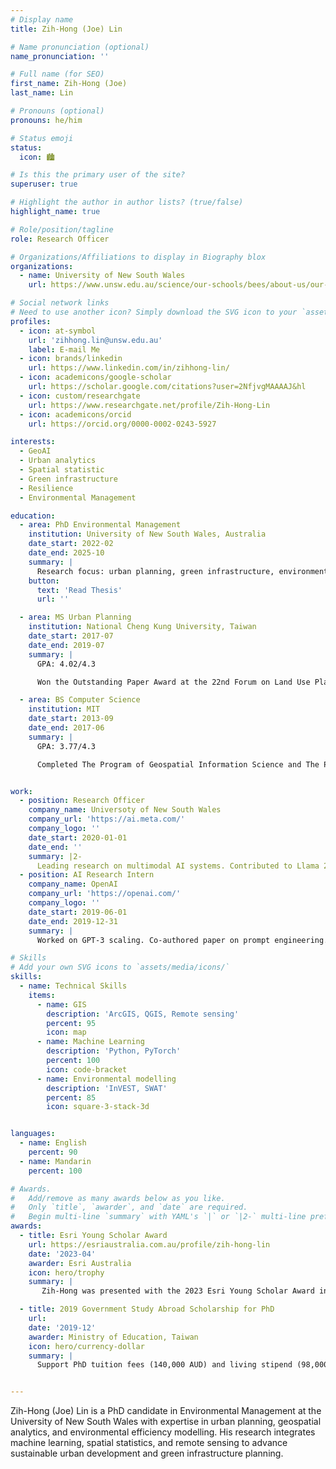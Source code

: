 ```yaml
---
# Display name
title: Zih-Hong (Joe) Lin

# Name pronunciation (optional)
name_pronunciation: ''

# Full name (for SEO)
first_name: Zih-Hong (Joe)
last_name: Lin

# Pronouns (optional)
pronouns: he/him

# Status emoji
status:
  icon: 🏙

# Is this the primary user of the site?
superuser: true

# Highlight the author in author lists? (true/false)
highlight_name: true

# Role/position/tagline
role: Research Officer

# Organizations/Affiliations to display in Biography blox
organizations:
  - name: University of New South Wales 
    url: https://www.unsw.edu.au/science/our-schools/bees/about-us/our-people/postgraduate-research-students/zi-hong-lin-grs-profile

# Social network links
# Need to use another icon? Simply download the SVG icon to your `assets/media/icons/` folder.
profiles:
  - icon: at-symbol
    url: 'zihhong.lin@unsw.edu.au'
    label: E-mail Me
  - icon: brands/linkedin
    url: https://www.linkedin.com/in/zihhong-lin/
  - icon: academicons/google-scholar
    url: https://scholar.google.com/citations?user=2NfjvgMAAAAJ&hl
  - icon: custom/researchgate
    url: https://www.researchgate.net/profile/Zih-Hong-Lin
  - icon: academicons/orcid
    url: https://orcid.org/0000-0002-0243-5927

interests:
  - GeoAI
  - Urban analytics
  - Spatial statistic
  - Green infrastructure
  - Resilience
  - Environmental Management

education:
  - area: PhD Environmental Management
    institution: University of New South Wales, Australia
    date_start: 2022-02
    date_end: 2025-10
    summary: |
      Research focus: urban planning, green infrastructure, environmental efficiency, spatial analysis and statistics, machine learning, environmental modelling, SDGs
    button:
      text: 'Read Thesis'
      url: ''

  - area: MS Urban Planning
    institution: National Cheng Kung University, Taiwan
    date_start: 2017-07
    date_end: 2019-07
    summary: |
      GPA: 4.02/4.3

      Won the Outstanding Paper Award at the 22nd Forum on Land Use Planning.

  - area: BS Computer Science
    institution: MIT
    date_start: 2013-09
    date_end: 2017-06
    summary: |
      GPA: 3.77/4.3

      Completed The Program of Geospatial Information Science and The Program of Environment Monitoring and Disaster Mitigation


work:
  - position: Research Officer
    company_name: Universoty of New South Wales
    company_url: 'https://ai.meta.com/'
    company_logo: ''
    date_start: 2020-01-01
    date_end: ''
    summary: |2-
      Leading research on multimodal AI systems. Contributed to Llama 2 and other open-source models. 50+ citations in 3 years.
  - position: AI Research Intern
    company_name: OpenAI
    company_url: 'https://openai.com/'
    company_logo: ''
    date_start: 2019-06-01
    date_end: 2019-12-31
    summary: |
      Worked on GPT-3 scaling. Co-authored paper on prompt engineering.

# Skills
# Add your own SVG icons to `assets/media/icons/`
skills:
  - name: Technical Skills
    items:
      - name: GIS
        description: 'ArcGIS, QGIS, Remote sensing'
        percent: 95
        icon: map
      - name: Machine Learning
        description: 'Python, PyTorch'
        percent: 100
        icon: code-bracket
      - name: Environmental modelling
        description: 'InVEST, SWAT'
        percent: 85
        icon: square-3-stack-3d


languages:
  - name: English
    percent: 90
  - name: Mandarin
    percent: 100

# Awards.
#   Add/remove as many awards below as you like.
#   Only `title`, `awarder`, and `date` are required.
#   Begin multi-line `summary` with YAML's `|` or `|2-` multi-line prefix and indent 2 spaces below.
awards:
  - title: Esri Young Scholar Award 
    url: https://esriaustralia.com.au/profile/zih-hong-lin
    date: '2023-04'
    awarder: Esri Australia
    icon: hero/trophy
    summary: |
       Zih-Hong was presented with the 2023 Esri Young Scholar Award in recognition of his project “Towards Urban Green Equity in Australia – Developing Australia’s Urban Green Space Equality Dashboard”. 

  - title: 2019 Government Study Abroad Scholarship for PhD
    url: 
    date: '2019-12'
    awarder: Ministry of Education, Taiwan
    icon: hero/currency-dollar
    summary: |
      Support PhD tuition fees (140,000 AUD) and living stipend (98,000 AUD) across 3 years.


---
```


Zih-Hong (Joe) Lin is a PhD candidate in Environmental Management at the University of New South Wales with expertise in urban planning, geospatial analytics, and environmental efficiency modelling. His research integrates machine learning, spatial statistics, and remote sensing to advance sustainable urban development and green infrastructure planning.
